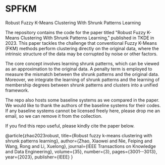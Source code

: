 # SPFKM
Robust Fuzzy K-Means Clustering With Shrunk Patterns Learning

The repository contains the code for the paper titled "Robust Fuzzy K-Means Clustering With Shrunk Patterns Learning," published in TKDE in 2023. This paper tackles the challenge that conventional Fuzzy K-Means (FKM) methods perform clustering directly on the original data, where the intrinsic structure of the data may be corrupted by noise or other factors.


The core concept involves learning shrunk patterns, which can be viewed as an approximation to the original data. A penalty term is employed to measure the mismatch between the shrunk patterns and the original data. Moreover, we integrate the learning of shrunk patterns and the learning of membership degrees between shrunk patterns and clusters into a unified framework.


The repo also hosts some baseline systems as we compared in the paper. We would like to thank the authors of the baseline systems for their codes. If any baseline systems cannot be licensed freely here, please drop me an email, so we can remove it from the collection.

If you find this repo useful, please kindly cite the paper below.

@article{zhao2023robust,
  title={Robust fuzzy k-means clustering with shrunk patterns learning},
  author={Zhao, Xiaowei and Nie, Feiping and Wang, Rong and Li, Xuelong},
  journal={IEEE Transactions on Knowledge and Data Engineering},
  volume={35},
  number={3},
  pages={3001--3013},
  year={2023},
  publisher={IEEE}
}
